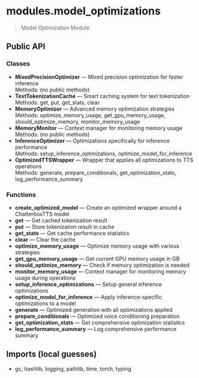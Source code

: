 # modules.model_optimizations

> Model Optimization Module

## Public API

### Classes
- **MixedPrecisionOptimizer** — Mixed precision optimization for faster inference  
  Methods: (no public methods)
- **TextTokenizationCache** — Smart caching system for text tokenization  
  Methods: get, put, get_stats, clear
- **MemoryOptimizer** — Advanced memory optimization strategies  
  Methods: optimize_memory_usage, get_gpu_memory_usage, should_optimize_memory, monitor_memory_usage
- **MemoryMonitor** — Context manager for monitoring memory usage  
  Methods: (no public methods)
- **InferenceOptimizer** — Optimizations specifically for inference performance  
  Methods: setup_inference_optimizations, optimize_model_for_inference
- **OptimizedTTSWrapper** — Wrapper that applies all optimizations to TTS operations  
  Methods: generate, prepare_conditionals, get_optimization_stats, log_performance_summary

### Functions
- **create_optimized_model** — Create an optimized wrapper around a ChatterboxTTS model
- **get** — Get cached tokenization result
- **put** — Store tokenization result in cache
- **get_stats** — Get cache performance statistics
- **clear** — Clear the cache
- **optimize_memory_usage** — Optimize memory usage with various strategies
- **get_gpu_memory_usage** — Get current GPU memory usage in GB
- **should_optimize_memory** — Check if memory optimization is needed
- **monitor_memory_usage** — Context manager for monitoring memory usage during operations
- **setup_inference_optimizations** — Setup general inference optimizations
- **optimize_model_for_inference** — Apply inference-specific optimizations to a model
- **generate** — Optimized generation with all optimizations applied
- **prepare_conditionals** — Optimized voice conditioning preparation
- **get_optimization_stats** — Get comprehensive optimization statistics
- **log_performance_summary** — Log comprehensive performance summary

## Imports (local guesses)
- gc, hashlib, logging, pathlib, time, torch, typing